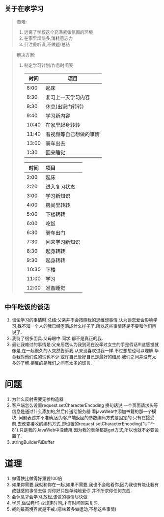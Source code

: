 ## 关于在家学习

>苦难: 
>
>1. 远离了学校这个充满紧张氛围的环境
>2. 在家里烦恼多,消耗意志力
>3. 只注重听课,不做题/总结

> 解决方案:
>
> 1. 制定学习计划/作息时间表
>
>    | 时间  | 项目                   |
>    | ----- | ---------------------- |
>    | 8:00  | 起床                   |
>    | 8:30  | 复习上一天学习内容     |
>    | 9:30  | 休息(出家门转转)       |
>    | 9:40  | 学习新内容             |
>    | 10:40 | 在家里起身转转         |
>    | 11:40 | 看视频等自己想做的事情 |
>    | 13:00 | 骑车出去               |
>    | 1:30  | 回来睡觉               |
>
>    | 时间  | 项目           |
>    | ----- | :------------- |
>    | 2:00  | 起床           |
>    | 2:20  | 进入复习状态   |
>    | 3:00  | 学习新知识     |
>    | 4:00  | 房间里转转     |
>    | 5:00  | 下楼转转       |
>    | 6:00  | 吃饭           |
>    | 6:30  | 骑车出门       |
>    | 7:30  | 回来学习新知识 |
>    | 8:30  | 起身转转       |
>    | 9:30  | 起身转转       |
>    | 10:30 | 下楼           |
>    | 11:00 | 学习           |
>    | 12:00 | 准备睡觉       |

## 中午吃饭的谈话

1. 谈论学习的事情时,总结:父亲并不会按照我的思维想事情.认为谈恋爱会影响学习.殊不知一个人的我已经堕落成什么样子了.所以这些事情还是不要和他们再说了.
2. 我待了很多面具.父母眼中.同学.都不是真正的我.
2. 最让我难过的事情是:父亲居然认为我到现在没牵过女生的手是假话!!!这感觉就像是,在一起很久的人突然告诉我,从来没喜欢过我一样.不过想想也可以理解.毕竟我对他们说的慌也不少.或许自己管好自己是最好的结局.我们之间并没有太多的了解.相反的是我们之间有太多的谎言.



# 问题

1. 为什么反射需要无参构造器
1. 客户端怎么设置request.setCharacterEncoding  换句话说,一个页面请求头等信息是通过什么添加的,然后传送给服务器  看javaWeb中添加书籍的那一个模块.
   问题表述并不准确,因为客户端返回的参数编码方式是固定的.只有在接受前,去改变接收的编码方式,即设置的request.setCharacterEncoding("UTF-8").只是我的JavaWeb中没使用,因为我的表单都是get方式,所以也就不必要设置了.
1. stringBuilder和Buffer



# 道理

1. 做得快比做得好重要100倍
2. 如果你需要,我就和你在一起,如果不需要,我也不会粘着你,因为我也有能让我有成就感的事情去做.对你好只是单纯地爱你,并不所求你任何东西.
2. 会休息才会学习.放松,该做的事情尽快做.
2. 学习,做试卷/作业规定时间,才有时间回来复习.
2. 戒的最高境界就是不戒.(意味着多做运动,不想这些事情)
